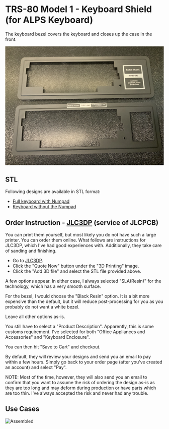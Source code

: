 # TRS-80 Model 1 - Keyboard Shield (for ALPS Keyboard)

The keyboard bezel covers the keyboard and closes up the case in the front.

![View](Images/Keyboard_Bezel.png)

## STL

Following designs are available in STL format:
- [Full keyboard with Numpad](Bezel_NumPad_Original.stl)
- [Keyboard without the Numpad](Bezel_Alpha_Original.stl)

## Order Instruction - [JLC3DP](https://www.jlcpcb.com) (service of JLCPCB)

You can print them yourself, but most likely you do not have such a large printer. You can order them online. What follows are instructions for JLC3DP, which I've had good experiences with. Additionally, they take care of sanding and finishing.

- Go to [JLC3DP](https://www.jlcpcb.com).
- Click the "Quote Now" button under the "3D Printing" image.
- Click the "Add 3D file" and select the STL file provided above.

A few options appear. In either case, I always selected "SLA(Resin)" for the technology, which has a very smooth surface.

For the bezel, I would choose the "Black Resin" option. It is a bit more expensive than the default, but it will reduce post-processing for you as you probably do not want a white bezel.

Leave all other options as-is.

You still have to select a "Product Description". Apparently, this is some customs requirement. I've selected for both "Office Appliances and Accessories" and "Keyboard Enclosure".

You can then hit "Save to Cart" and checkout.

By default, they will review your designs and send you an email to pay within a few hours. Simply go back to your order page (after you've created an account) and select "Pay".

NOTE: Most of the time, however, they will also send you an email to confirm that you want to assume the risk of ordering the design as-is as they are too long and may deform during production or have parts which are too thin. I've always accepted the risk and never had any trouble.

## Use Cases

![Assembled](Images/Use_Case.JPG)
